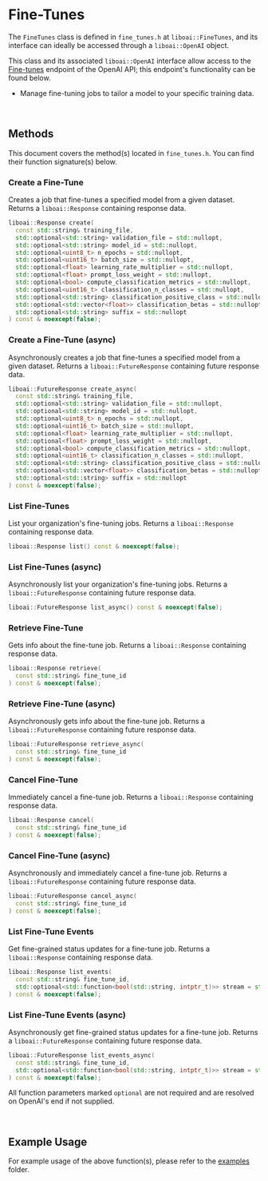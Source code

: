 <h1>Fine-Tunes</h1>
<p>The <code>FineTunes</code> class is defined in <code>fine_tunes.h</code> at <code>liboai::FineTunes</code>, and its interface can ideally be accessed through a <code>liboai::OpenAI</code> object.

This class and its associated <code>liboai::OpenAI</code> interface allow access to the <a href="https://beta.openai.com/docs/api-reference/fine-tunes">Fine-tunes</a> endpoint of the OpenAI API; this endpoint's functionality can be found below.</p>
- Manage fine-tuning jobs to tailor a model to your specific training data.

<br>
<h2>Methods</h2>
<p>This document covers the method(s) located in <code>fine_tunes.h</code>. You can find their function signature(s) below.</p>

<h3>Create a Fine-Tune</h3>
<p>Creates a job that fine-tunes a specified model from a given dataset. Returns a <code>liboai::Response</code> containing response data.</p>

```cpp
liboai::Response create(
  const std::string& training_file,
  std::optional<std::string> validation_file = std::nullopt,
  std::optional<std::string> model_id = std::nullopt,
  std::optional<uint8_t> n_epochs = std::nullopt,
  std::optional<uint16_t> batch_size = std::nullopt,
  std::optional<float> learning_rate_multiplier = std::nullopt,
  std::optional<float> prompt_loss_weight = std::nullopt,
  std::optional<bool> compute_classification_metrics = std::nullopt,
  std::optional<uint16_t> classification_n_classes = std::nullopt,
  std::optional<std::string> classification_positive_class = std::nullopt,
  std::optional<std::vector<float>> classification_betas = std::nullopt,
  std::optional<std::string> suffix = std::nullopt
) const & noexcept(false);
```

<h3>Create a Fine-Tune (async)</h3>
<p>Asynchronously creates a job that fine-tunes a specified model from a given dataset. Returns a <code>liboai::FutureResponse</code> containing future response data.</p>

```cpp
liboai::FutureResponse create_async(
  const std::string& training_file,
  std::optional<std::string> validation_file = std::nullopt,
  std::optional<std::string> model_id = std::nullopt,
  std::optional<uint8_t> n_epochs = std::nullopt,
  std::optional<uint16_t> batch_size = std::nullopt,
  std::optional<float> learning_rate_multiplier = std::nullopt,
  std::optional<float> prompt_loss_weight = std::nullopt,
  std::optional<bool> compute_classification_metrics = std::nullopt,
  std::optional<uint16_t> classification_n_classes = std::nullopt,
  std::optional<std::string> classification_positive_class = std::nullopt,
  std::optional<std::vector<float>> classification_betas = std::nullopt,
  std::optional<std::string> suffix = std::nullopt
) const & noexcept(false);
```

<h3>List Fine-Tunes</h3>
<p>List your organization's fine-tuning jobs. Returns a <code>liboai::Response</code> containing response data.</p>

```cpp
liboai::Response list() const & noexcept(false);
```


<h3>List Fine-Tunes (async)</h3>
<p>Asynchronously list your organization's fine-tuning jobs. Returns a <code>liboai::FutureResponse</code> containing future response data.</p>

```cpp
liboai::FutureResponse list_async() const & noexcept(false);
```

<h3>Retrieve Fine-Tune</h3>
<p>Gets info about the fine-tune job. Returns a <code>liboai::Response</code> containing response data.</p>
  
```cpp
liboai::Response retrieve(
  const std::string& fine_tune_id
) const & noexcept(false);
```

<h3>Retrieve Fine-Tune (async)</h3>
<p>Asynchronously gets info about the fine-tune job. Returns a <code>liboai::FutureResponse</code> containing future response data.</p>
  
```cpp
liboai::FutureResponse retrieve_async(
  const std::string& fine_tune_id
) const & noexcept(false);
```

<h3>Cancel Fine-Tune</h3>
<p>Immediately cancel a fine-tune job. Returns a <code>liboai::Response</code> containing response data.</p>
  
```cpp
liboai::Response cancel(
  const std::string& fine_tune_id
) const & noexcept(false);
```

<h3>Cancel Fine-Tune (async)</h3>
<p>Asynchronously and immediately cancel a fine-tune job. Returns a <code>liboai::FutureResponse</code> containing future response data.</p>
  
```cpp
liboai::FutureResponse cancel_async(
  const std::string& fine_tune_id
) const & noexcept(false);
```

<h3>List Fine-Tune Events</h3>
<p>Get fine-grained status updates for a fine-tune job. Returns a <code>liboai::Response</code> containing response data.</p>
  
```cpp
liboai::Response list_events(
  const std::string& fine_tune_id,
  std::optional<std::function<bool(std::string, intptr_t)>> stream = std::nullopt
) const & noexcept(false);
```

<h3>List Fine-Tune Events (async)</h3>
<p>Asynchronously get fine-grained status updates for a fine-tune job. Returns a <code>liboai::FutureResponse</code> containing future response data.</p>
  
```cpp
liboai::FutureResponse list_events_async(
  const std::string& fine_tune_id,
  std::optional<std::function<bool(std::string, intptr_t)>> stream = std::nullopt
) const & noexcept(false);
```

<p>All function parameters marked <code>optional</code> are not required and are resolved on OpenAI's end if not supplied.</p>

<br>
<h2>Example Usage</h2>
<p>For example usage of the above function(s), please refer to the <a href="./examples">examples</a> folder.
